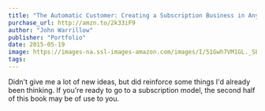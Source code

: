 ```yaml
---
title: "The Automatic Customer: Creating a Subscription Business in Any Industry"
purchase_url: http://amzn.to/2k33iF9
author: "John Warrillow"
publisher: "Portfolio"
date: 2015-05-19
image: https://images-na.ssl-images-amazon.com/images/I/51Gwh7VM1GL._SL75_.jpg
tags:
---
```


Didn't give me a lot of new ideas, but did reinforce some things I'd already
been thinking. If you're ready to go to a subscription model, the second half of
this book may be of use to you.
